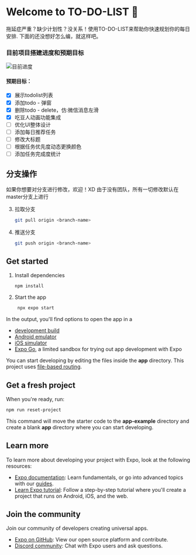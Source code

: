 # Welcome to TO-DO-LIST 👋

拖延症严重？缺少计划性？没关系！使用TO-DO-LIST来帮助你快速规划你的每日安排.
下面的还没想好怎么编，就这样吧。

### 目前项目搭建进度和预期目标

![目前进度](https://img.shields.io/badge/进度-40%25-blue)

#### 预期目标：
- [x] 展示todolist列表
- [x] 添加todo - 弹窗
- [x] 删除todo - delete，仿:微信消息左滑
- [x] 吃豆人动画功能集成
- [ ] 优化UI整体设计
- [ ] 添加每日推荐任务
- [ ] 修改大标题
- [ ] 根据任务优先度动态更换颜色
- [ ] 添加任务完成度统计

## 分支操作

如果你想要对分支进行修改，欢迎！XD
由于没有团队，所有一切修改默认在master分支上进行

3. 拉取分支

   ```bash
   git pull origin <branch-name>
   ```

3. 推送分支

   ```bash
   git push origin <branch-name>
   ```

## Get started

1. Install dependencies

   ```bash
   npm install
   ```

2. Start the app

   ```bash
    npx expo start
   ```

In the output, you'll find options to open the app in a

- [development build](https://docs.expo.dev/develop/development-builds/introduction/)
- [Android emulator](https://docs.expo.dev/workflow/android-studio-emulator/)
- [iOS simulator](https://docs.expo.dev/workflow/ios-simulator/)
- [Expo Go](https://expo.dev/go), a limited sandbox for trying out app development with Expo

You can start developing by editing the files inside the **app** directory. This project uses [file-based routing](https://docs.expo.dev/router/introduction).

## Get a fresh project

When you're ready, run:

```bash
npm run reset-project
```

This command will move the starter code to the **app-example** directory and create a blank **app** directory where you can start developing.

## Learn more

To learn more about developing your project with Expo, look at the following resources:

- [Expo documentation](https://docs.expo.dev/): Learn fundamentals, or go into advanced topics with our [guides](https://docs.expo.dev/guides).
- [Learn Expo tutorial](https://docs.expo.dev/tutorial/introduction/): Follow a step-by-step tutorial where you'll create a project that runs on Android, iOS, and the web.

## Join the community

Join our community of developers creating universal apps.

- [Expo on GitHub](https://github.com/expo/expo): View our open source platform and contribute.
- [Discord community](https://chat.expo.dev): Chat with Expo users and ask questions.

